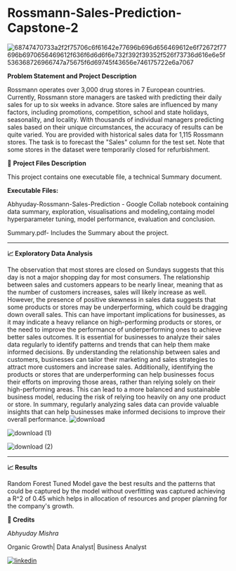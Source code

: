 


# Rossmann-Sales-Prediction-Capstone-2

![68747470733a2f2f75706c6f61642e77696b696d656469612e6f72672f77696b6970656469612f636f6d6d6f6e732f392f39352f526f73736d616e6e5f536368726966747a75675f6d69745f43656e746175722e6a7067](https://user-images.githubusercontent.com/122104510/227505463-90230da9-f5ee-4db7-89e8-c7c95a00e12f.jpg)

**Problem Statement and Project Description**

Rossmann operates over 3,000 drug stores in 7 European countries. Currently, Rossmann store managers are tasked with predicting their daily sales for up to six weeks in advance. Store sales are influenced by many factors, including promotions, competition, school and state holidays, seasonality, and locality. With thousands of individual managers predicting sales based on their unique circumstances, the accuracy of results can be quite varied.
You are provided with historical sales data for 1,115 Rossmann stores. The task is to forecast the "Sales" column for the test set. Note that some stores in the dataset were temporarily closed for refurbishment.

💾 **Project Files Description**

This project contains one executable file, a technical Summary document.

**Executable Files:**

Abhyuday-Rossmann-Sales-Prediction - Google Collab notebook containing data summary, exploration, visualisations and modeling,containg model hyperparameter tuning, model performance, evaluation and conclusion.

Summary.pdf- Includes the Summary about the project.

-----------------------------------------------------
**📈 Exploratory Data Analysis**

The observation that most stores are closed on Sundays suggests that this day is not a major shopping day for most consumers. The relationship between sales and customers appears to be nearly linear, meaning that as the number of customers increases, sales will likely increase as well. However, the presence of positive skewness in sales data suggests that some products or stores may be underperforming, which could be dragging down overall sales. This can have important implications for businesses, as it may indicate a heavy reliance on high-performing products or stores, or the need to improve the performance of underperforming ones to achieve better sales outcomes.
It is essential for businesses to analyze their sales data regularly to identify patterns and trends that can help them make informed decisions. By understanding the relationship between sales and customers, businesses can tailor their marketing and sales strategies to attract more customers and increase sales. Additionally, identifying the products or stores that are underperforming can help businesses focus their efforts on improving those areas, rather than relying solely on their high-performing areas. This can lead to a more balanced and sustainable business model, reducing the risk of relying too heavily on any one product or store. In summary, regularly analyzing sales data can provide valuable insights that can help businesses make informed decisions to improve their overall performance.
![download](https://user-images.githubusercontent.com/122104510/227507515-fb15ba26-df81-44bf-946d-52a84cef9a59.png)

![download (1)](https://user-images.githubusercontent.com/122104510/227507599-29b9da8b-3d22-44c7-bcd4-877f812cc09e.png)

![download (2)](https://user-images.githubusercontent.com/122104510/227507649-2139b004-6c80-4acc-8e24-a9ddfcb3243f.png)

___________________________________________________________


**📈 Results**

Random Forest Tuned Model gave the best results and the patterns that could be captured by the model without overfitting was captured achieving a R^2 of 0.45 which helps in allocation of resources and proper planning for the company's growth.



**📜 Credits**

_Abhyuday Mishra_

Organic Growth| Data Analyst| Business Analyst








[![linkedin](https://img.shields.io/badge/linkedin-0A66C2?style=for-the-badge&logo=linkedin&logoColor=white)](https://www.linkedin.com/in/abhyuday-mishra)


